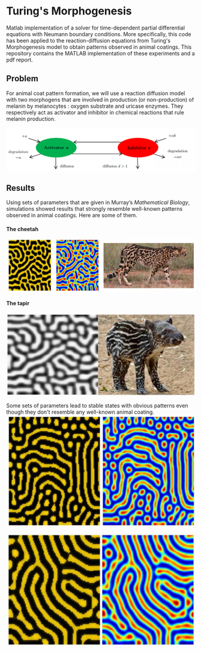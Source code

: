 # Turing's Morphogenesis
Matlab implementation of a solver for time-dependent partial differential equations with Neumann boundary conditions. More specifically, this code has been applied to the reaction-diffusion equations from Turing's Morphogenesis model to obtain patterns observed in animal coatings. This repository contains the MATLAB implementation of these experiments and a pdf report. 


## Problem
For animal coat pattern formation, we will use a reaction diffusion model with two morphogens that are involved in production (or non-production) of melanin by melanocytes : oxygen substrate and uricase enzymes. They respectively act as activator and inhibitor in chemical reactions that rule melanin production.

![principle](images/principle.png)

<!-- The equation deriving from the above-described model is given below (more details are given in the report)

![equation](images/equation.png) -->


## Results
Using sets of parameters that are given in Murray’s <i>Mathematical Biology</i>, simulations showed results that strongly resemble well-known patterns observed in animal coatings. Here are some of them.

#### The cheetah
![cheetah](images/cheetah.png)

#### The tapir
![tapir](images/tapir.png)


Some sets of parameters lead to stable states with obvious patterns even though they don't resemble any well-known animal coating. 
![pattern_a](images/pattern_a.png)

![pattern_b](images/pattern_b.png)